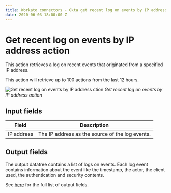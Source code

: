 ```yaml
---
title: Workato connectors - Okta get recent log on events by IP address action
date: 2020-06-03 18:00:00 Z
---
```


# Get recent log on events by IP address action
This action retrieves a log on recent events that originated from a specified IP address.

This action will retrieve up to 100 actions from the last 12 hours.

![Get recent log on events by IP address ction](~@img/connectors/okta/get-recent-log-on-events-by-ip-address.png)
*Get recent log on events by IP address action*

## Input fields
| Field   	 | Description |
| ---------- | ----------- |
| IP address | The IP address as the source of the log events. |

## Output fields
The output datatree contains a list of logs on events. Each log event contains information about the event like the timestamp, the actor, the client used, the authentication and security contents.

See [here](events-output-datatree.md) for the full list of output fields.
